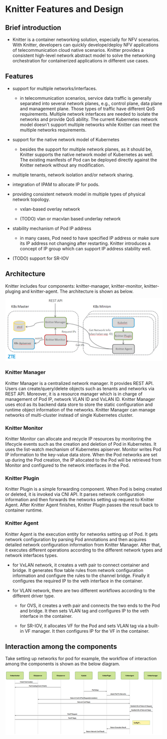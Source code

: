 # Knitter Features and Design

## Brief introduction

- Knitter is a container networking solution, especially for NFV scenarios. With Knitter, developers can quickly develope/deploy NFV applications of telecommunication cloud native scenarios. Knitter provides a consistent high-level network abstract model to solve the networking orchestration for containerized applications in different use cases.


## Features

- support for multiple networks/interfaces.
	- in telecommunication scenarios, service data traffic is generally separated into several network planes, e.g., control plane, data plane and management plane. Those types of traffic have different QoS requirements. Multiple network interfaces are needed to isolate the networks and provide QoS ability. The current Kubernetes network model doesn't support multiple networks while Knitter can meet the multiple networks requirements.

- support for the native network model of Kubernetes

	- besides the support for multiple network planes, as it should be, Knitter supports the native network model of Kubernetes as well. The existing manifests of Pod can be deployed directly against the Knitter network without any modification.

- multiple tenants, network isolation and/or network sharing.

- integration of IPAM to allocate IP for pods.

- providing consistent network model in multiple types of physical network topology.

	- vxlan-based overlay network

	- (TODO) vlan or macvlan based underlay network

- stability mechanism of Pod IP address

	- in many cases, Pod need to have specified IP address or make sure its IP address not changing after restarting. Knitter introduces a concept of IP group which can support IP address stability well.

- (TODO) support for SR-IOV


## Architecture

Knitter includes four components: knitter-manager, knitter-monitor, knitter-pluging and knitter-agent. The architecture is shown as below.


![Knitter Architecture](./docs/images/knitter-arch.png)


### Knitter Manager

Knitter Manager is a centralized network manager. It provides REST API. Users can create/query/delete objects such as tenants and networks via REST API. Moreover, it is a resource manager which is in charge of management of Pod IP, network VLAN ID and VxLAN ID. Knitter Manager uses etcd as its backend data store to store the static configuration and runtime object information of the networks. Knitter Manager can manage networks of multi-cluster instead of single Kubernetes cluster.

### Knitter Monitor

Knitter Monitor can allocate and recycle IP resources by monitoring the lifecycle events such as the creation and deletion of Pod in Kubernetes. It uses the list-watch mechanism of Kubernetes apiserver. Monitor writes Pod IP information to the key-value data store. When the Pod networks are set up during the Pod creation, the IP allocated to the Pod will be retrieved from Monitor and configured to the network interfaces in the Pod.

### Knitter Plugin

Knitter Plugin is a simple forwarding component. When Pod is being created or deleted, it is invoked via CNI API. It parses network configuration information and then forwards the networks setting up request to Knitter Agent. After Knitter Agent finishes, Knitter Plugin passes the result back to container runtime.

### Knitter Agent

Knitter Agent is the execution entity for networks setting up of Pod. It gets network configuration by parsing Pod annotations and then acquires detailed network configuration information from Knitter Manager. After that, it executes different operations according to the different network types and network interfaces types.

  - for VxLAN network, it creates a veth pair to connect container and bridge. It generates flow table rules from network configuration information and configure the rules to the channel bridge. Finally it configures the required IP to the veth interface in the container.

  - for VLAN network, there are two different workflows according to the different driver type.

    - for OVS, it creates a veth pair and connects the two ends to the Pod and bridge. It then sets VLAN tag and configures IP to the veth interface in the container.

    - for SR-IOV, it allocates VF for the Pod and sets VLAN tag via a built-in VF manager. It then configures IP for the VF in the container.


## Interaction among the components

Take setting up networks for pod for example, the workflow of interaction among the components is shown as the below diagram.

![Knitter Components workflow](./docs/images/workflow.png)

